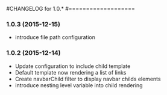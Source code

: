 #CHANGELOG for 1.0.*
#===================

### 1.0.3 (2015-12-15)
 * introduce file path configuration

### 1.0.2 (2015-12-14)
 * Update configuration to include child template
 * Default template now rendering a list of links
 * Create navbarChild filter to display navbar childs elements
 * introduce nesting level variable into child rendering
